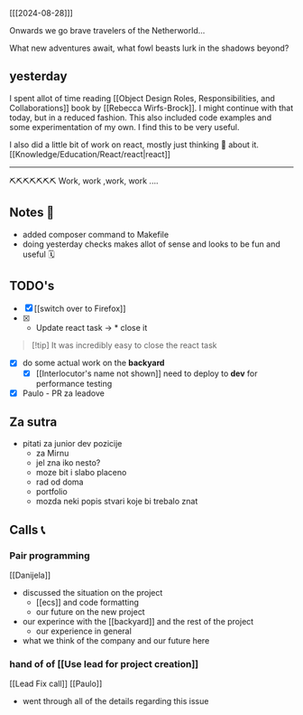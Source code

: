[[[2024-08-28]]]

Onwards we go brave travelers of the Netherworld...

What new adventures await, what fowl beasts lurk in the shadows beyond?

## yesterday

I spent allot of time reading [[Object Design Roles, Responsibilities, and Collaborations]] book by [[Rebecca Wirfs-Brock]].
I might continue with that today, but in a reduced fashion.
This also included code examples and some experimentation of my own. I find this to be very useful.

I also did a little bit of work on react, mostly just thinking 🧠 about it. [[Knowledge/Education/React/react|react]]

---

⛏⛏⛏⛏⛏⛏⛏
Work, work ,work, work ....

## Notes 📔
- added composer command to Makefile
- doing yesterday checks makes allot of sense and looks to be fun and useful 🗓

## TODO's

- [x] [[switch over to Firefox]]
- [x] * Update react task -> * close it
> [!tip] It was incredibly easy to close the react task
- [x] do some actual work on the **backyard**
	- [x] [[Interlocutor's name not shown]]
		need to deploy to **dev** for performance testing
- [x] Paulo - PR za leadove

## Za sutra

- pitati za junior dev pozicije
	- za Mirnu
	- jel zna iko nesto?
	- moze bit i slabo placeno
	- rad od doma
	- portfolio
	- mozda neki popis stvari koje bi trebalo znat

## Calls 📞

### Pair programming
[[Danijela]]
- discussed the situation on the project
	- [[ecs]] and code formatting
	- our future on the new project
- our experince with the [[backyard]] and the rest of the project
	- our experience in general
- what we think of the company and our future here

### hand of of [[Use lead for project creation]]
[[Lead Fix call]]
[[Paulo]]
- went through all of the details regarding this issue




